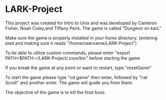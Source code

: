 # LARK-Project
This project was created for Intro to Unix and was developed by Cameron Fisher, Noah Coley,and Tiffany Peck.
The game is called "Dungeon on karL"

Make sure the game is properly installed in your home directory. (entering pwd and making sure it reads "/home/username/LARK-Project")

To be able to utilize custom commands, please enter "export PATH=$PATH:~/LARK-Project/.core/bin" before starting the game

If you break the game at any point or want to restart, type "resetGame"

To start the game please type "cd game" then enter, followed by "cat Scroll" and another enter. The game will guide you from there.

The objective of the game is to kill the final boss.

